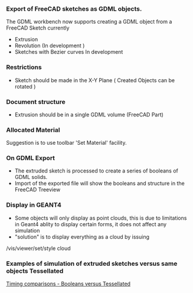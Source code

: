 ### Export of FreeCAD sketches as GDML objects.
The GDML workbench now supports creating a GDML object from a FreeCAD Sketch currently
* Extrusion
* Revolution (In development )
* Sketches with Bezier curves In development
### Restrictions
* Sketch should be made in the X-Y Plane ( Created Objects can be rotated )
### Document structure
* Extrusion should be in a single GDML volume (FreeCAD Part)
### Allocated Material
Suggestion is to use toolbar 'Set Material' facility.
### On GDML Export
* The extruded sketch is processed to create a series of booleans of GDML solids.
* Import of the exported file will show the booleans and structure in the FreeCAD Treeview
### Display in GEANT4
* Some objects will only display as point clouds, this is due to limitations in Geant4 ablity to display certain forms, it does not affect any simulation
* "solution" is to display everything as a cloud by issuing

/vis/viewer/set/style cloud


### Examples of simulation of extruded sketches versus same objects Tessellated
[Timing comparisons - Booleans versus Tessellated](https://github.com/KeithSloan/GDML/wiki/Extruded-sketches-timing-comparisons)


